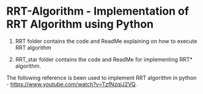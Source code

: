 # RRT-Algorithm - Implementation of RRT Algorithm using Python

1) RRT folder contains the code and ReadMe explaining on how to execute RRT algorithm 
 
2) RRT_star folder contains the code and ReadMe for implementing RRT* algorithm.

The following reference is been used to implement RRT algorithm in python - https://www.youtube.com/watch?v=TzfNzqjJ2VQ.
